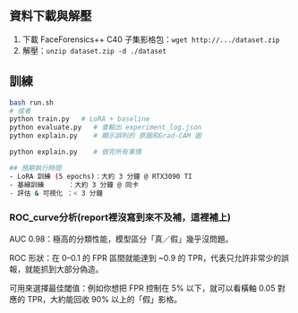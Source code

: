 ## 資料下載與解壓
1. 下載 FaceForensics++ C40 子集影格包：`wget http://.../dataset.zip`
2. 解壓：`unzip dataset.zip -d ./dataset`

## 訓練
```bash
bash run.sh
# 或者
python train.py   # LoRA + baseline
python evaluate.py   # 會輸出 experiment_log.json
python explain.py    # 顯示誤判的 原圖和Grad-CAM 圖

python explain.py    # 做完所有事情

## 預期執行時間
- LoRA 訓練 (5 epochs)：大約 3 分鐘 @ RTX3090 TI  
- 基線訓練      ：大約 3 分鐘 @ 同卡  
- 評估 & 可視化 ：< 3 分鐘
```
### ROC_curve分析(report裡沒寫到來不及補，這裡補上)
AUC 0.98：極高的分類性能，模型區分「真／假」幾乎沒問題。

ROC 形狀：在 0–0.1 的 FPR 區間就能達到 ~0.9 的 TPR，代表只允許非常少的誤報，就能抓到大部分偽造。

可用來選擇最佳閾值：例如你想把 FPR 控制在 5% 以下，就可以看橫軸 0.05 對應的 TPR，大約能回收 90% 以上的「假」影格。


